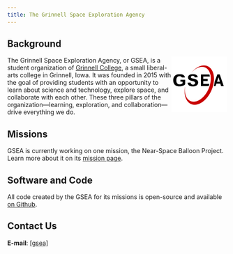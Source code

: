 ```yaml
---
title: The Grinnell Space Exploration Agency
---
```


## Background

<img alt="logo" src="/assets/logo_256.png" align="right" height="128">

The Grinnell Space Exploration Agency, or GSEA, is a student organization of
[Grinnell College](http://www.grinnell.edu), a small liberal-arts college in
Grinnell, Iowa.  It was founded in 2015 with the goal of providing students
with an opportunity to learn about science and technology, explore space, and
collaborate with each other.  These three pillars of the organization—learning,
exploration, and collaboration—drive everything we do.

## Missions

GSEA is currently working on one mission, the Near-Space Balloon Project.
Learn more about it on its [mission page](/missions/nearspaceballoon).

## Software and Code

All code created by the GSEA for its missions is open-source and available [on
Github](http://www.github.com/GrinnellSEA/).

## Contact Us

**E-mail**: <a href="mailto:gsea@grinnell.edu">[gsea]</a> <br />
